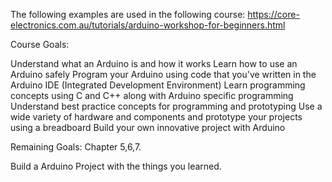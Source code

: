 The following examples are used in the following course:
https://core-electronics.com.au/tutorials/arduino-workshop-for-beginners.html

Course Goals:

Understand what an Arduino is and how it works
Learn how to use an Arduino safely
Program your Arduino using code that you've written in the Arduino IDE (Integrated Development Environment)
Learn programming concepts using C and C++ along with Arduino specific programming
Understand best practice concepts for programming and prototyping
Use a wide variety of hardware and components and prototype your projects using a breadboard
Build your own innovative project with Arduino

Remaining Goals:
Chapter 5,6,7.

Build a Arduino Project with the things you learned.
